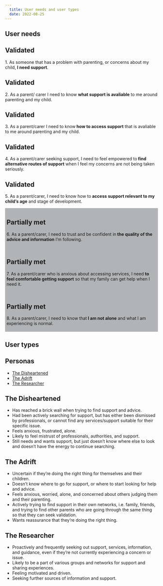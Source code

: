 ```yaml
---
  title: User needs and user types
  date: 2022-08-25
---
```



## User needs

<div class="govuk-notification-banner" role="region" aria-labelledby="govuk-notification-banner-title" data-module="govuk-notification-banner">
  <div class="govuk-notification-banner__header">
    <h2 class="govuk-notification-banner__title" id="govuk-notification-banner-title">
      Validated
    </h2>
  </div>
  <div class="govuk-notification-banner__content">
    <p class="">
      1. As someone that has a problem with parenting, or concerns about my child, <b>I need support</b>.
    </p>
  </div>
</div>

<div class="govuk-notification-banner" role="region" aria-labelledby="govuk-notification-banner-title" data-module="govuk-notification-banner">
  <div class="govuk-notification-banner__header">
    <h2 class="govuk-notification-banner__title" id="govuk-notification-banner-title">
      Validated
    </h2>
  </div>
  <div class="govuk-notification-banner__content">
    <p class="">
      2. As a parent/ carer I need to know <b>what support is avaliable</b> to me around parenting and my child.
    </p>
  </div>
</div>


<div class="govuk-notification-banner" role="region" aria-labelledby="govuk-notification-banner-title" data-module="govuk-notification-banner">
  <div class="govuk-notification-banner__header">
    <h2 class="govuk-notification-banner__title" id="govuk-notification-banner-title">
      Validated
    </h2>
  </div>
  <div class="govuk-notification-banner__content">
    <p class="">
      3. As a parent/carer I need to know<b> how to access support</b> that is avaliable to me around parenting and my child.
    </p>
  </div>
</div>

<div class="govuk-notification-banner" role="region" aria-labelledby="govuk-notification-banner-title" data-module="govuk-notification-banner">
  <div class="govuk-notification-banner__header">
    <h2 class="govuk-notification-banner__title" id="govuk-notification-banner-title">
      Validated
    </h2>
  </div>
  <div class="govuk-notification-banner__content">
    <p class="">
      4. As a parent/carer seeking support,
      I need to feel empowered to<b> find alternative routes of support</b> when I feel my concerns are not being taken seriously.
    </p>
  </div>
</div>

<div class="govuk-notification-banner" role="region" aria-labelledby="govuk-notification-banner-title" data-module="govuk-notification-banner">
  <div class="govuk-notification-banner__header">
    <h2 class="govuk-notification-banner__title" id="govuk-notification-banner-title">
      Validated
    </h2>
  </div>
  <div class="govuk-notification-banner__content">
    <p class="">
      5. As a parent/carer, I need to know
      how to<b> access support relevant to my child’s age</b> and stage of development.
    </p>
  </div>
</div>

<div class="govuk-notification-banner" style="border: 5px solid #B1B4B6; background-color: #B1B4B6;" role="region" aria-labelledby="govuk-notification-banner-title" data-module="govuk-notification-banner">
  <div class="govuk-notification-banner__header">
    <h2 class="govuk-notification-banner__title" id="govuk-notification-banner-title">
      Partially met
    </h2>
  </div>
  <div class="govuk-notification-banner__content">
    <p class="">
      6. As a parent/carer, I need to trust and be confident in<b> the quality of the advice and information</b> I’m following.
    </p>
  </div>
</div>

<div class="govuk-notification-banner" style="border: 5px solid #B1B4B6; background-color: #B1B4B6;" role="region" aria-labelledby="govuk-notification-banner-title" data-module="govuk-notification-banner">
  <div class="govuk-notification-banner__header">
    <h2 class="govuk-notification-banner__title" id="govuk-notification-banner-title">
      Partially met
    </h2>
  </div>
  <div class="govuk-notification-banner__content">
    <p class="">
      7. As a parent/carer who is anxious about accessing services, I need <b>to feel comfortable getting support</b> so that my family can get help when I need it. 
    </p>
  </div>
</div>

<div class="govuk-notification-banner" style="border: 5px solid #B1B4B6; background-color: #B1B4B6;" role="region" aria-labelledby="govuk-notification-banner-title" data-module="govuk-notification-banner">
  <div class="govuk-notification-banner__header">
    <h2 class="govuk-notification-banner__title" id="govuk-notification-banner-title">
      Partially met
    </h2>
  </div>
  <div class="govuk-notification-banner__content">
    <p class="">
      8. As a parent/carer, I need to know that<b> I am not alone</b> and what I am experiencing is normal.
    </p>
  </div>
</div>



## User types

<div class="govuk-tabs" data-module="govuk-tabs">
  <h2 class="govuk-tabs__title">
    Personas
  </h2>
  <ul class="govuk-tabs__list">
    <li class="govuk-tabs__list-item govuk-tabs__list-item--selected">
      <a class="govuk-tabs__tab" href="#past-day">
        The Disheartened
      </a>
    </li>
    <li class="govuk-tabs__list-item">
      <a class="govuk-tabs__tab" href="#past-week">
        The Adrift
      </a>
    </li>
    <li class="govuk-tabs__list-item">
      <a class="govuk-tabs__tab" href="#past-month">
        The Researcher
      </a>
    </li>
  </ul>

  <div class="govuk-tabs__panel" id="past-day">
    <h2 class="govuk-heading-l">The Disheartened</h2>
      <ul class="govuk-list govuk-list--bullet">
        <li>Has reached a brick wall when trying to find support and advice.</li>
        <li>Had been actively searching for support, but has either been dismissed by professionals, or cannot find any services/support 
        suitable for their specific issue.</li>   
        <li>Feels anxious, frustrated, alone.</li>
        <li>Likely to feel mistrust of professionals, authorities, and support.</li>
        <li>Still needs and wants support, but just doesn’t know where else to look and doesn’t have the energy to continue searching.</li>
      </ul>
  </div>

  <div class="govuk-tabs__panel govuk-tabs__panel--hidden" id="past-week">
    <h2 class="govuk-heading-l">The Adrift</h2>
    <ul class="govuk-list govuk-list--bullet">
      <li>Uncertain if they’re doing the right thing for themselves and their children.</li>
      <li>Doesn’t know where to go for support, or where to start looking for help and advice.</li>
      <li>Feels anxious, worried, alone, and concerned about others judging them and their parenting.</li>  
      <li>Actively trying to find support in their own networks, i.e. family, friends, and trying to
      find other parents who are going through the same thing so that they can seek validation.</li> 
      <li>Wants reassurance that they’re doing the right thing.</li> 
    </ul>      
  </div>

  <div class="govuk-tabs__panel govuk-tabs__panel--hidden" id="past-month">
    <h2 class="govuk-heading-l">The Researcher</h2>
    <ul class="govuk-list govuk-list--bullet">
      <li>Proactively and frequently seeking out support, services, information, and guidance, even if they’re not currently experiencing a concern or issue.</li>
      <li>Likely to be a part of various groups and networks for support and sharing experiences.</li>
      <li>Feeling motivated and driven.</li>
      <li>Seeking further sources of information and support.</li>    
    </ul>  
  </div>
  
</div>